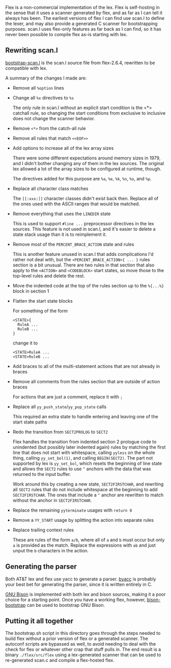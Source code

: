 Flex is a non-commercial implementation of the lex.
Flex is self-hosting in the sense that it uses a scanner generated by flex, and as far as I can tell it always has been.
The earliest versions of flex I can find use scan.l to define the lexer, and may also provide a generated C scanner for bootstrapping purposes.
scan.l uses flex-only features as far back as I can find, so it has never been possible to compile flex as-is starting with lex.

## Rewriting scan.l

[bootstrap-scan.l](bootstrap-scan.l) is the scan.l source file from flex-2.6.4, rewritten to be compatible with lex.

A summary of the changes I made are:

* Remove all `%option` lines
* Change all `%x` directives to `%s`

    The only rule in scan.l without an explicit start condition is the <*> catchall rule, so changing the start conditions from exclusive to inclusive does not change the scanner behavior.

* Remove `<*>` from the catch-all rule
* Remove all rules that match `<<EOF>>`
* Add options to increase all of the lex array sizes

    There were some different expectations around memory sizes in 1979, and I didn't bother changing any of them in the lex sources.
    The original lex allowed a lot of the array sizes to be configured at runtime, though.
    
    The directives added for this purpose are `%a`, `%e`, `%k`, `%n`, `%o`, and `%p`.

* Replace all character class matches

    The `[[:xxx:]]` character classes didn't exist back then.
    Replace all of the ones used with the ASCII ranges that would be matched.

* Remove everything that uses the `LINEDIR` state

    This is used to support `#line ...` preprocessor directives in the lex sources.
    This feature is not used in scan.l, and it's easier to delete a state stack usage than it is to reimplement it.

* Remove most of the `PERCENT_BRACE_ACTION` state and rules

    This is another feature unused in scan.l that adds complications I'd rather not deal with, but the `<PERCENT_BRACE_ACTION>{ ... }` rules section is a bit unusual.
    There are two rules in that section that also apply to the `<ACTION>` and `<CODEBLOCK>` start states, so move those to the top-level rules and delete the rest.

* Move the indented code at the top of the rules section up to the `%{...%}` block in section 1
* Flatten the start state blocks

    For something of the form

    ```
    <STATE>{
      RuleA ...
      RuleB ...
    }
    ```

    change it to

    ```
    <STATE>RuleA ...
    <STATE>RuleB ...
    ```

* Add braces to all of the multi-statement actions that are not already in braces
* Remove all comments from the rules section that are outside of action braces

    For actions that are just a comment, replace it with `;`

* Replace all `yy_push_state`/`yy_pop_state` calls

    This required an extra state to handle entering and leaving one of the start state paths

* Redo the transition from `SECT2PROLOG` to `SECT2`

    Flex handles the transition from indented section 2 prologue code to unindented (but possibly later indented again) rules by matching the first line that does not start with whitespace, calling `yyless` on the whole thing, calling `yy_set_bol(1)`, and calling `BEGIN(SECT2)`.
    The part not supported by lex is `yy_set_bol`, which resets the beginning of line state and allows the `SECT2` rules to use `^` anchors with the data that was returned to the input buffer.

    Work around this by creating a new state, `SECT2FIRSTCHAR`, and rewriting all `SECT2` rules that do not include whitespace at the beginning to add `SECT2FIRSTCHAR`. The ones that include a `^` anchor are rewritten to match without the anchor in `SECT2FIRSTCHAR`.

* Replace the remaining `yyterminate` usages with `return 0`
* Remove a `YY_START` usage by splitting the action into separate rules
* Replace trailing context rules

    These are rules of the form `a/b`, where all of `a` and `b` must occur but only `a` is provided as the match.
    Replace the expressions with `ab` and just unput the `b` characters in the action.
    

## Generating the parser

Both AT&T lex and flex use yacc to generate a parser.
[byacc](https://invisible-island.net/byacc/byacc.html) is probably your best bet for generating the parser, since it is written entirely in C.

[GNU Bison](https://www.gnu.org/software/bison/) is implemented with both lex and bison sources, making it a poor choice for a starting point.
Once you have a working flex, however, [bison-bootstrap](https://gitlab.com/giomasce/bison-bootstrap) can be used to bootstrap GNU Bison.

## Putting it all together

The bootstrap.sh script in this directory goes through the steps needed to build flex without a prior version of flex or a generated scanner.
The autoconf scripts are bypassed as well, to avoid needing to deal with the check for flex or whatever other crap that stuff pulls in.
The end result is a binary `./flex/src/flex` using a lex-generated scanner that can be used to re-generated scan.c and compile a flex-hosted flex.
